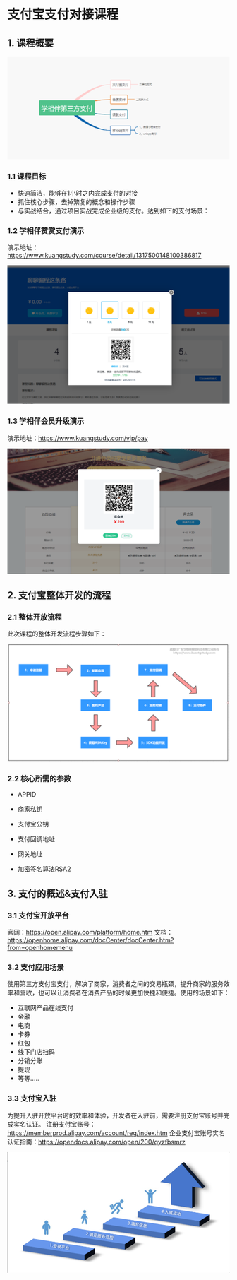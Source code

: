 # 支付宝支付对接课程



## 1. 课程概要

<img src="images/531.png" alt="531" style="zoom:67%;" />

### 1.1 课程目标

- 快速简洁，能够在1小时之内完成支付的对接
- 抓住核心步骤，去掉繁复的概念和操作步骤
- 与实战结合，通过项目实战完成企业级的支付。达到如下的支付场景：

### 1.2 学相伴赞赏支付演示

演示地址：https://www.kuangstudy.com/course/detail/1317500148100386817

<img src="images/532.png" alt="532" style="zoom:80%;" />

### 1.3 学相伴会员升级演示

演示地址：https://www.kuangstudy.com/vip/pay

<img src="images/533.png" alt="533" style="zoom:80%;" />



## 2. 支付宝整体开发的流程

### 2.1 整体开放流程

此次课程的整体开发流程步骤如下：

<img src="images/534.png" alt="534" style="zoom:80%;" />

### 2.2 核心所需的参数

- APPID

- 商家私钥

- 支付宝公钥

- 支付回调地址

- 网关地址

- 加密签名算法RSA2

  

## 3. 支付的概述&支付入驻

### 3.1 支付宝开放平台

官网：https://open.alipay.com/platform/home.htm
文档：https://openhome.alipay.com/docCenter/docCenter.htm?from=openhomemenu

### 3.2 支付应用场景

使用第三方支付宝支付，解决了商家，消费者之间的交易瓶颈，提升商家的服务效率和营收，也可以让消费者在消费产品的时候更加快捷和便捷。使用的场景如下：

- 互联网产品在线支付
- 金融
- 电商
- 卡券
- 红包
- 线下门店扫码
- 分销分账
- 提现
- 等等…..

### 3.3 支付宝入驻

为提升入驻开放平台时的效率和体验，开发者在入驻前，需要注册支付宝账号并完成实名认证。
注册支付宝账号：https://memberprod.alipay.com/account/reg/index.htm
企业支付宝账号实名认证指南：https://opendocs.alipay.com/open/200/qyzfbsmrz

<img src="images/535.png" alt="535" style="zoom:80%;" />